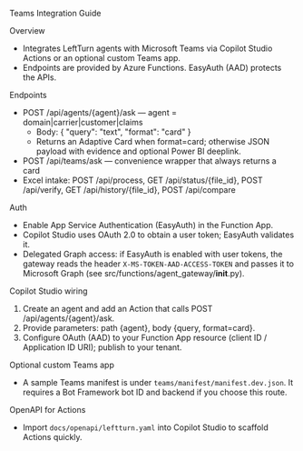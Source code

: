 Teams Integration Guide

Overview
- Integrates LeftTurn agents with Microsoft Teams via Copilot Studio Actions or an optional custom Teams app.
- Endpoints are provided by Azure Functions. EasyAuth (AAD) protects the APIs.

Endpoints
- POST /api/agents/{agent}/ask  — agent = domain|carrier|customer|claims
  - Body: { "query": "text", "format": "card" }
  - Returns an Adaptive Card when format=card; otherwise JSON payload with evidence and optional Power BI deeplink.
- POST /api/teams/ask — convenience wrapper that always returns a card
- Excel intake: POST /api/process, GET /api/status/{file_id}, POST /api/verify, GET /api/history/{file_id}, POST /api/compare

Auth
- Enable App Service Authentication (EasyAuth) in the Function App.
- Copilot Studio uses OAuth 2.0 to obtain a user token; EasyAuth validates it.
- Delegated Graph access: if EasyAuth is enabled with user tokens, the gateway reads the header `X-MS-TOKEN-AAD-ACCESS-TOKEN` and passes it to Microsoft Graph (see src/functions/agent_gateway/__init__.py).

Copilot Studio wiring
1) Create an agent and add an Action that calls POST /api/agents/{agent}/ask.
2) Provide parameters: path {agent}, body {query, format=card}.
3) Configure OAuth (AAD) to your Function App resource (client ID / Application ID URI); publish to your tenant.

Optional custom Teams app
- A sample Teams manifest is under `teams/manifest/manifest.dev.json`. It requires a Bot Framework bot ID and backend if you choose this route.

OpenAPI for Actions
- Import `docs/openapi/leftturn.yaml` into Copilot Studio to scaffold Actions quickly.

